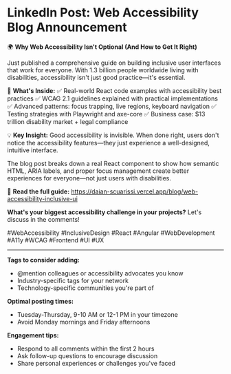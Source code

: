 # LinkedIn Post: Web Accessibility Blog Announcement

🌍 **Why Web Accessibility Isn't Optional (And How to Get It Right)**

Just published a comprehensive guide on building inclusive user interfaces that work for everyone. With 1.3 billion people worldwide living with disabilities, accessibility isn't just good practice—it's essential.

📝 **What's Inside:**
✅ Real-world React code examples with accessibility best practices
✅ WCAG 2.1 guidelines explained with practical implementations
✅ Advanced patterns: focus trapping, live regions, keyboard navigation
✅ Testing strategies with Playwright and axe-core
✅ Business case: $13 trillion disability market + legal compliance

💡 **Key Insight:** Good accessibility is invisible. When done right, users don't notice the accessibility features—they just experience a well-designed, intuitive interface.

The blog post breaks down a real React component to show how semantic HTML, ARIA labels, and proper focus management create better experiences for everyone—not just users with disabilities.

🔗 **Read the full guide:** https://daian-scuarissi.vercel.app/blog/web-accessibility-inclusive-ui

**What's your biggest accessibility challenge in your projects?** Let's discuss in the comments!

#WebAccessibility #InclusiveDesign #React #Angular #WebDevelopment #A11y #WCAG #Frontend #UI #UX

---

**Tags to consider adding:**

- @mention colleagues or accessibility advocates you know
- Industry-specific tags for your network
- Technology-specific communities you're part of

**Optimal posting times:**

- Tuesday-Thursday, 9-10 AM or 12-1 PM in your timezone
- Avoid Monday mornings and Friday afternoons

**Engagement tips:**

- Respond to all comments within the first 2 hours
- Ask follow-up questions to encourage discussion
- Share personal experiences or challenges you've faced
